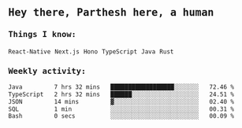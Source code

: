 <samp>
    <h2>Hey there, Parthesh here, a human</h2>
    <h3>Things I know: </h3>
    <code>React-Native</code> <code>Next.js</code> <code>Hono</code> <code>TypeScript</code> <code>Java</code> <code>Rust</code>
    <h3>Weekly activity:</h3>
<!--START_SECTION:waka-->

```txt
Java         7 hrs 32 mins   ██████████████████░░░░░░░   72.46 %
TypeScript   2 hrs 32 mins   ██████░░░░░░░░░░░░░░░░░░░   24.51 %
JSON         14 mins         ▓░░░░░░░░░░░░░░░░░░░░░░░░   02.40 %
SQL          1 min           ░░░░░░░░░░░░░░░░░░░░░░░░░   00.31 %
Bash         0 secs          ░░░░░░░░░░░░░░░░░░░░░░░░░   00.09 %
```

<!--END_SECTION:waka-->
</samp>

